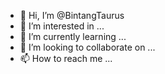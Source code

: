 - 👋 Hi, I’m @BintangTaurus
- 👀 I’m interested in ...
- 🌱 I’m currently learning ...
- 💞️ I’m looking to collaborate on ...
- 📫 How to reach me ...

<!---
BintangTaurus/BintangTaurus is a ✨ special ✨ repository because its `README.md` (this file) appears on your GitHub profile.
You can click the Preview link to take a look at your changes.
--->
